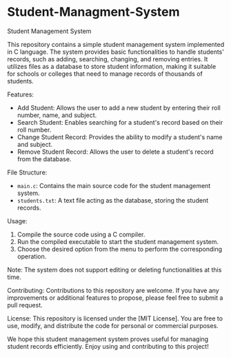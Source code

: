 # Student-Managment-System
Student Management System

This repository contains a simple student management system implemented in C language. The system provides basic functionalities to handle students' records, such as adding, searching, changing, and removing entries. It utilizes files as a database to store student information, making it suitable for schools or colleges that need to manage records of thousands of students.

Features:
- Add Student: Allows the user to add a new student by entering their roll number, name, and subject.
- Search Student: Enables searching for a student's record based on their roll number.
- Change Student Record: Provides the ability to modify a student's name and subject.
- Remove Student Record: Allows the user to delete a student's record from the database.

File Structure:
- `main.c`: Contains the main source code for the student management system.
- `students.txt`: A text file acting as the database, storing the student records.

Usage:
1. Compile the source code using a C compiler.
2. Run the compiled executable to start the student management system.
3. Choose the desired option from the menu to perform the corresponding operation.

Note: The system does not support editing or deleting functionalities at this time.

Contributing:
Contributions to this repository are welcome. If you have any improvements or additional features to propose, please feel free to submit a pull request.

License:
This repository is licensed under the [MIT License]. You are free to use, modify, and distribute the code for personal or commercial purposes.

We hope this student management system proves useful for managing student records efficiently. Enjoy using and contributing to this project!

